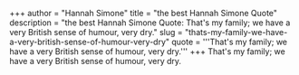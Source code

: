 +++
author = "Hannah Simone"
title = "the best Hannah Simone Quote"
description = "the best Hannah Simone Quote: That's my family; we have a very British sense of humour, very dry."
slug = "thats-my-family-we-have-a-very-british-sense-of-humour-very-dry"
quote = '''That's my family; we have a very British sense of humour, very dry.'''
+++
That's my family; we have a very British sense of humour, very dry.
